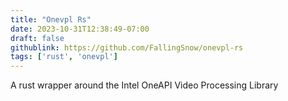 ```yaml
---
title: "Onevpl Rs"
date: 2023-10-31T12:38:49-07:00
draft: false
githublink: https://github.com/FallingSnow/onevpl-rs
tags: ['rust', 'onevpl']
---
```

 A rust wrapper around the Intel OneAPI Video Processing Library 
